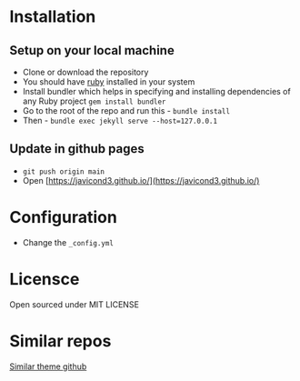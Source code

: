 

# Installation 

## Setup on your local machine
 * Clone or download the repository
 * You should have [ruby](https://www.ruby-lang.org/en/) installed in your system
 * Install bundler which helps in specifying and installing dependencies of any Ruby project ```gem install bundler```
 * Go to the root of the repo and run this - ```bundle install```
 * Then - ```bundle exec jekyll serve --host=127.0.0.1```

## Update in github pages
 * ``` git push origin main ```
 * Open [https://javicond3.github.io/](https://javicond3.github.io/)


# Configuration 
 * Change the ```_config.yml```
 
 
# Licensce

Open sourced under MIT LICENSE


# Similar repos
[Similar theme github](https://github.com/thinker3197/ink)